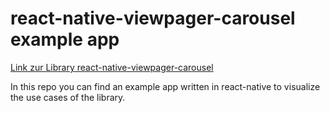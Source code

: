 # react-native-viewpager-carousel example app

[Link zur Library react-native-viewpager-carousel](https://github.com/meinto/react-native-viewpager-carousel)

In this repo you can find an example app written in react-native to visualize the use cases of the library.